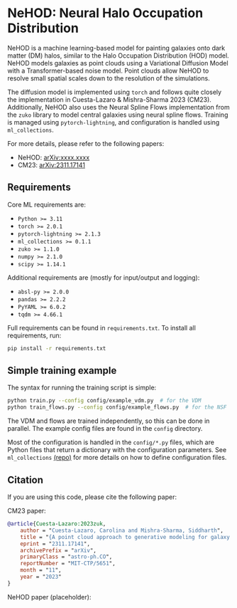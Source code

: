# NeHOD: Neural Halo Occupation Distribution

NeHOD is a machine learning-based model for painting galaxies onto dark matter (DM) halos, similar to the Halo Occupation Distribution (HOD) model.
NeHOD models galaxies as point clouds using a Variational Diffusion Model with a Transformer-based noise model.
Point clouds allow NeHOD to resolve small spatial scales down to the resolution of the simulations.

The diffusion model is implemented using `torch` and follows quite closely the implementation in Cuesta-Lazaro & Mishra-Sharma 2023 (CM23).
Additionally, NeHOD also uses the Neural Spline Flows implementation from the `zuko` library to model central galaxies using neural spline flows.
Training is managed using `pytorch-lightning`, and configuration is handled using `ml_collections`.

For more details, please refer to the following papers:
- NeHOD: [arXiv:xxxx.xxxx](https://arxiv.org/abs/xxxx.xxxx)
- CM23: [arXiv:2311.17141](https://arxiv.org/abs/2311.17141)

## Requirements
Core ML requirements are:
- `Python >= 3.11`
- `torch >= 2.0.1`
- `pytorch-lightning >= 2.1.3`
- `ml_collections >= 0.1.1`
- `zuko >= 1.1.0`
- `numpy >= 2.1.0`
- `scipy >= 1.14.1`

Additional requirements are (mostly for input/output and logging):
- `absl-py >= 2.0.0`
- `pandas >= 2.2.2`
- `PyYAML >= 6.0.2`
- `tqdm >= 4.66.1`


Full requirements can be found in `requirements.txt`. To install all requirements, run:
```bash
pip install -r requirements.txt
```

## Simple training example
The syntax for running the training script is simple:
```bash
python train.py --config config/example_vdm.py  # for the VDM
python train_flows.py --config config/example_flows.py  # for the NSF
```
The VDM and flows are trained independently, so this can be done in parallel.
The example config files are found in the `config` directory.

Most of the configuration is handled in the `config/*.py` files, which are Python files that return a dictionary with the configuration parameters.
See `ml_collections` [(repo)](https://github.com/google/ml_collections) for more details on how to define configuration files.


## Citation
If you are using this code, please cite the following paper:

CM23 paper:
```bibtex
@article{Cuesta-Lazaro:2023zuk,
    author = "Cuesta-Lazaro, Carolina and Mishra-Sharma, Siddharth",
    title = "{A point cloud approach to generative modeling for galaxy surveys at the field level}",
    eprint = "2311.17141",
    archivePrefix = "arXiv",
    primaryClass = "astro-ph.CO",
    reportNumber = "MIT-CTP/5651",
    month = "11",
    year = "2023"
}
```

NeHOD paper (placeholder):
```bibtex
```